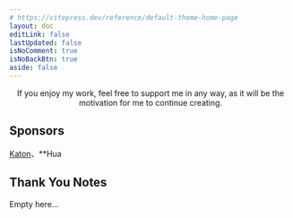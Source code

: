 ```yaml
---
# https://vitepress.dev/reference/default-theme-home-page
layout: doc
editLink: false
lastUpdated: false
isNoComment: true
isNoBackBtn: true
aside: false
---
```


<SupportMe />

<p align="center">
If you enjoy my work, feel free to support me in any way, as it will be the motivation for me to continue creating.
</p>

## Sponsors

[Katon](https://hellokaton.me/)、\*\*Hua

## Thank You Notes

Empty here...

<script lang="ts" setup>
import SupportMe from "../.vitepress/theme/components/SupportMe.vue";
</script>
